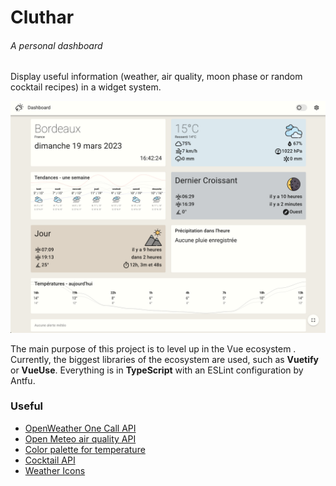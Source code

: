 # Cluthar
###### A personal dashboard

Display useful information (weather, air quality, moon phase or random cocktail recipes) in a widget system.

![presentation](https://github.com/oscgr/cluthar-dashboard/blob/github/presentation.png?raw=true)

The main purpose of this project is to level up in the Vue ecosystem . Currently, the biggest libraries of the ecosystem are used, such as **Vuetify** or **VueUse**. Everything is in **TypeScript** with an ESLint configuration by Antfu.

### Useful
 - [OpenWeather One Call API](https://openweathermap.org/api/one-call-3)
 - [Open Meteo air quality API](https://open-meteo.com/en/docs/air-quality-api)
 - [Color palette for temperature](https://www.esri.com/arcgis-blog/products/arcgis-pro/mapping/a-meaningful-temperature-palette/?srsltid=AfmBOoo3b3ure9wXcofLPSLX43bHoU0UINPqFb9pGpJgp5vyj6rlL96P)
 - [Cocktail API](https://www.thecocktaildb.com/api.php)
 - [Weather Icons](https://erikflowers.github.io/weather-icons/)
